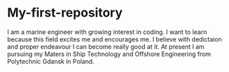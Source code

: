 # My-first-repository
I am a marine engineer with growing interest in coding. I want to learn because this field excites me and encourages me. I believe with dedictaion and proper endeavour I can become really good at it. At present I am pursuing my Maters in Ship Technology and Offshore Engineering from Polytechnic Gdansk in Poland.
